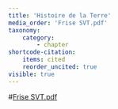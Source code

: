 ```yaml
---
title: 'Histoire de la Terre'
media_order: 'Frise SVT.pdf'
taxonomy:
    category:
        - chapter
shortcode-citation:
    items: cited
    reorder_uncited: true
visible: true
---
```


#[Frise SVT.pdf](Frise%20SVT.pdf)